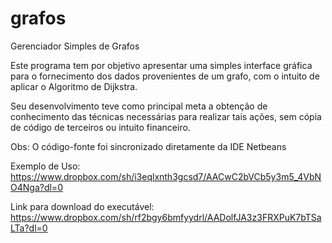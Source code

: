 # grafos
Gerenciador Simples de Grafos

Este programa tem por objetivo apresentar uma simples interface gráfica para o fornecimento dos dados provenientes de um grafo, com o intuito de aplicar o Algoritmo de Dijkstra.

Seu desenvolvimento teve como principal meta a obtenção de conhecimento das técnicas necessárias para realizar tais ações, sem cópia de código de terceiros ou intuito financeiro.

Obs: O código-fonte foi sincronizado diretamente da IDE Netbeans



Exemplo de Uso: https://www.dropbox.com/sh/i3eqlxnth3gcsd7/AACwC2bVCb5y3m5_4VbNO4Nga?dl=0

Link para download do executável: https://www.dropbox.com/sh/rf2bgy6bmfyydrl/AADolfJA3z3FRXPuK7bTSaLTa?dl=0
